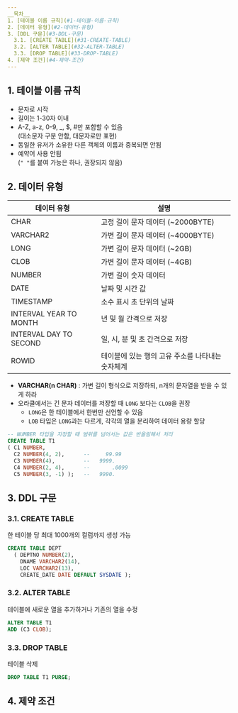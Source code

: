 ```yaml
---
__목차__
1. [테이블 이름 규칙](#1-테이블-이름-규칙)  
2. [데이터 유형](#2-데이터-유형)  
3. [DDL 구문](#3-DDL-구문)  
  3.1. [CREATE TABLE](#31-CREATE-TABLE)  
  3.2. [ALTER TABLE](#32-ALTER-TABLE)  
  3.3. [DROP TABLE](#33-DROP-TABLE)  
4. [제약 조건](#4-제약-조건)
---
```


## 1. 테이블 이름 규칙
* 문자로 시작
* 길이는 1-30자 이내
* A-Z, a-z, 0-9, _, $, #만 포함할 수 있음  
(대소문자 구분 안함, 대문자로만 표현)
* 동일한 유저가 소유한 다른 객체의 이름과 중복되면 안됨
* 예약어 사용 안됨  
(```" "```를 붙여 가능은 하나, 권장되지 않음)


## 2. 데이터 유형
| 데이터 유형 | 설명 |
|---|---|
| CHAR | 고정 길이 문자 데이터 (~2000BYTE) |
| VARCHAR2 | 가변 길이 문자 데이터 (~4000BYTE) |
| LONG | 가변 길이 문자 데이터 (~2GB) |
| CLOB | 가변 길이 문자 데이터 (~4GB) |
| NUMBER | 가변 길이 숫자 데이터 |
| DATE | 날짜 및 시간 값 |
| TIMESTAMP | 소수 표시 초 단위의 날짜 |
| INTERVAL YEAR TO MONTH | 년 및 월 간격으로 저장 |
| INTERVAL DAY TO SECOND | 일, 시, 분 및 초 간격으로 저장 |
| ROWID | 테이블에 있는 행의 고유 주소를 나타내는 숫자체계 |

* __VARCHAR(n CHAR)__ : 가변 길이 형식으로 저장하되, n개의 문자열을 받을 수 있게 하라
* 오라클에서는 긴 문자 데이터를 저장할 때 ```LONG``` 보다는 ```CLOB```을 권장
  - ```LONG```은 한 테이블에서 한번만 선언할 수 있음
  - ```LOB``` 타입은 ```LONG```과는 다르게, 각각의 열을 분리하여 데이터 용량 할당

```SQL
-- NUMBER 타입을 지정할 때 범위를 넘어서는 값은 반올림해서 처리
CREATE TABLE T1
( C1 NUMBER,
  C2 NUMBER(4, 2),      --     99.99
  C3 NUMBER(4),         --   9999.
  C4 NUMBER(2, 4),      --       .0099
  C5 NUMBER(3, -1) );   --   9990.
```


## 3. DDL 구문
### 3.1. CREATE TABLE
한 테이블 당 최대 1000개의 컬럼까지 생성 가능
```SQL
CREATE TABLE DEPT
  ( DEPTNO NUMBER(2),
    DNAME VARCHAR2(14),
    LOC VARCHAR2(13),
    CREATE_DATE DATE DEFAULT SYSDATE );
```

### 3.2. ALTER TABLE
테이블에 새로운 열을 추가하거나 기존의 열을 수정
```SQL
ALTER TABLE T1
ADD (C3 CLOB);
```

### 3.3. DROP TABLE
테이블 삭제
```SQL
DROP TABLE T1 PURGE;
```


## 4. 제약 조건
